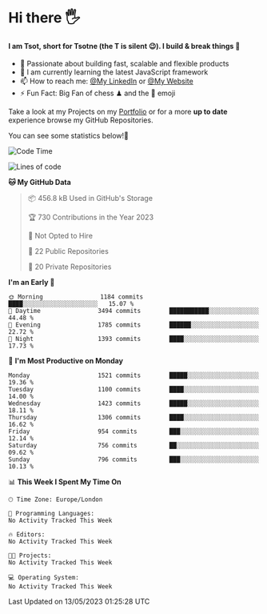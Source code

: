 # Hi there :raised_hand_with_fingers_splayed:
#### I am Tsot, short for Tsotne (the T is silent :wink:). I build & break things :space_invader:
- :telescope: Passionate about building fast, scalable and flexible products
- :seedling: I am currently learning the latest JavaScript framework 
- :mailbox: How to reach me: [@My LinkedIn](https://www.linkedin.com/in/tsotne-gvadzabia/) or [@My Website](https://tsotne.co.uk/contact)
- :zap: Fun Fact: Big Fan of chess ♟ and the 👾 emoji

Take a look at my Projects on my [Portfolio](https://tsotne.co.uk/) or for a more **up to date** experience browse my GitHub Repositories.

You can see some statistics below!:space_invader:
<!--START_SECTION:waka-->
![Code Time](http://img.shields.io/badge/Code%20Time-761%20hrs%202%20mins-blue)

![Lines of code](https://img.shields.io/badge/From%20Hello%20World%20I%27ve%20Written-4.8%20million%20lines%20of%20code-blue)

**🐱 My GitHub Data** 

> 📦 456.8 kB Used in GitHub's Storage 
 > 
> 🏆 730 Contributions in the Year 2023
 > 
> 🚫 Not Opted to Hire
 > 
> 📜 22 Public Repositories 
 > 
> 🔑 20 Private Repositories 
 > 
**I'm an Early 🐤** 

```text
🌞 Morning                1184 commits        ████░░░░░░░░░░░░░░░░░░░░░   15.07 % 
🌆 Daytime                3494 commits        ███████████░░░░░░░░░░░░░░   44.48 % 
🌃 Evening                1785 commits        ██████░░░░░░░░░░░░░░░░░░░   22.72 % 
🌙 Night                  1393 commits        ████░░░░░░░░░░░░░░░░░░░░░   17.73 % 
```
📅 **I'm Most Productive on Monday** 

```text
Monday                   1521 commits        █████░░░░░░░░░░░░░░░░░░░░   19.36 % 
Tuesday                  1100 commits        ████░░░░░░░░░░░░░░░░░░░░░   14.00 % 
Wednesday                1423 commits        █████░░░░░░░░░░░░░░░░░░░░   18.11 % 
Thursday                 1306 commits        ████░░░░░░░░░░░░░░░░░░░░░   16.62 % 
Friday                   954 commits         ███░░░░░░░░░░░░░░░░░░░░░░   12.14 % 
Saturday                 756 commits         ██░░░░░░░░░░░░░░░░░░░░░░░   09.62 % 
Sunday                   796 commits         ███░░░░░░░░░░░░░░░░░░░░░░   10.13 % 
```


📊 **This Week I Spent My Time On** 

```text
🕑︎ Time Zone: Europe/London

💬 Programming Languages: 
No Activity Tracked This Week

🔥 Editors: 
No Activity Tracked This Week

🐱‍💻 Projects: 
No Activity Tracked This Week

💻 Operating System: 
No Activity Tracked This Week
```


 Last Updated on 13/05/2023 01:25:28 UTC
<!--END_SECTION:waka-->
